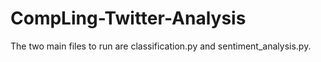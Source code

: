 # CompLing-Twitter-Analysis
The two main files to run are classification.py and sentiment_analysis.py. 
